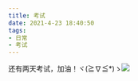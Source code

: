 ```yaml
---
title: 考试
date: 2021-4-23 18:40:50
tags:
- 日常
- 考试
---
```

还有两天考试，加油！ヾ(≧∇≦*)ゝ![](https://cdn.jsdelivr.net/gh/2x-ercha/twikoo-magic@master/image/bilibili2233/3.png)